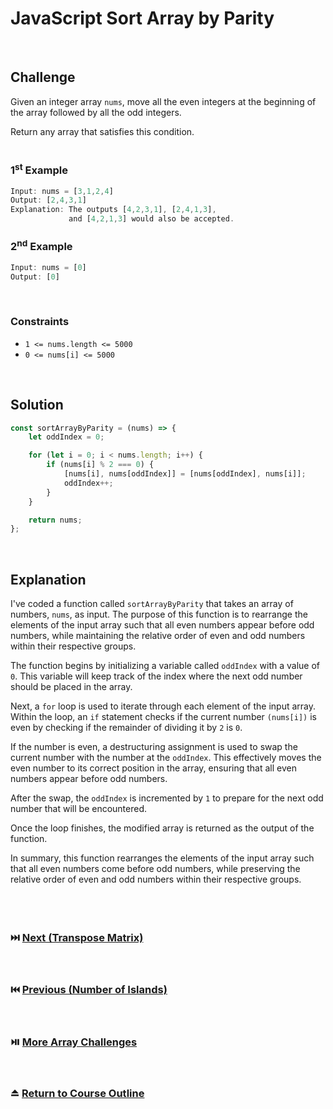# JavaScript Sort Array by Parity
<br/>

## Challenge
Given an integer array `nums`, move all the even integers at the beginning of the array followed by all the odd integers.

Return any array that satisfies this condition.
<br/>
<br/>

### 1<sup>st</sup> Example

```JavaScript
Input: nums = [3,1,2,4]
Output: [2,4,3,1]
Explanation: The outputs [4,2,3,1], [2,4,1,3], 
             and [4,2,1,3] would also be accepted.
```

### 2<sup>nd</sup> Example

```JavaScript
Input: nums = [0]
Output: [0]
```

<br/>

### Constraints

- `1 <= nums.length <= 5000`
- `0 <= nums[i] <= 5000`

<br/>

## Solution

```JavaScript
const sortArrayByParity = (nums) => {
    let oddIndex = 0;

    for (let i = 0; i < nums.length; i++) {
        if (nums[i] % 2 === 0) {
            [nums[i], nums[oddIndex]] = [nums[oddIndex], nums[i]];
            oddIndex++;
        }
    }

    return nums;
};
```

<br/>

## Explanation

I've coded a function called `sortArrayByParity` that takes an array of numbers, `nums`, as input. The purpose of this function is to rearrange the elements of the input array such that all even numbers appear before odd numbers, while maintaining the relative order of even and odd numbers within their respective groups.
<br/>

The function begins by initializing a variable called `oddIndex` with a value of `0`. This variable will keep track of the index where the next odd number should be placed in the array.
<br/>

Next, a `for` loop is used to iterate through each element of the input array. Within the loop, an `if` statement checks if the current number `(nums[i])` is even by checking if the remainder of dividing it by `2` is `0`.
<br/>

If the number is even, a destructuring assignment is used to swap the current number with the number at the `oddIndex`. This effectively moves the even number to its correct position in the array, ensuring that all even numbers appear before odd numbers.
<br/>

After the swap, the `oddIndex` is incremented by `1` to prepare for the next odd number that will be encountered.
<br/>

Once the loop finishes, the modified array is returned as the output of the function.
<br/>

In summary, this function rearranges the elements of the input array such that all even numbers come before odd numbers, while preserving the relative order of even and odd numbers within their respective groups.
<br/>
<br/>
<br/>
<br/>

### :next_track_button: [Next (Transpose Matrix)][Next]
<br/>

### :previous_track_button: [Previous (Number of Islands)][Previous]
<br/>

### :play_or_pause_button: [More Array Challenges][More]
<br/>

### :eject_button: [Return to Course Outline][Return]
<br/>

[Next]: https://github.com/Superklok/JavaScriptArrays/blob/main/JavaScriptTransposeMatrix.md
[Previous]: https://github.com/Superklok/JavaScriptArrays/blob/main/JavaScriptNumberOfIslands.md
[More]: https://github.com/Superklok/JavaScriptArrays
[Return]: https://github.com/Superklok/LearnJavaScript